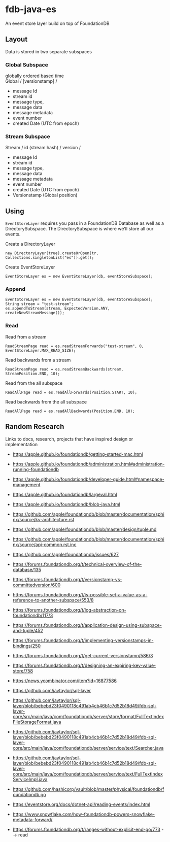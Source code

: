 # fdb-java-es

An event store layer build on top of FoundationDB

## Layout

Data is stored in two separate subspaces

### Global Subspace

globally ordered based time  
Global / [versionstamp] /

* message Id
* stream id 
* message type, 
* message data 
* message metadata 
* event number
* created Date (UTC from epoch)
                

### Stream Subspace

Stream / id (stream hash) / version /  

* message Id
* stream id 
* message type, 
* message data 
* message metadata 
* event number
* created Date (UTC from epoch)
* Versionstamp (Global position)

## Using

`EventStoreLayer` requires you pass in a FoundationDB Database as well as a DirectorySubspace. 
The DirectorySubspace is where we'll store all our events. 

Create a DirectoryLayer

``` 
new DirectoryLayer(true).createOrOpen(tr, Collections.singletonList("es")).get();
```

Create EventStoreLayer
```
EventStoreLayer es = new EventStoreLayer(db, eventStoreSubspace);
```


### Append

```
EventStoreLayer es = new EventStoreLayer(db, eventStoreSubspace);
String stream = "test-stream";
es.appendToStream(stream, ExpectedVersion.ANY, createNewStreamMessage());
```


### Read

Read from a stream

```
ReadStreamPage read = es.readStreamForwards("test-stream", 0, EventStoreLayer.MAX_READ_SIZE);
```

Read backwards from a stream
```
ReadStreamPage read = es.readStreamBackwards(stream, StreamPosition.END, 10);
```

Read from the all subspace
```
ReadAllPage read = es.readAllForwards(Position.START, 10);
```

Read backwards from the all subspace
```
ReadAllPage read = es.readAllBackwards(Position.END, 10);
```


## Random Research

Links to docs, research, projects that have inspired design or implementation

- https://apple.github.io/foundationdb/getting-started-mac.html
- https://apple.github.io/foundationdb/administration.html#administration-running-foundationdb
- https://apple.github.io/foundationdb/developer-guide.html#namespace-management
- https://apple.github.io/foundationdb/largeval.html
- https://apple.github.io/foundationdb/blob-java.html
- https://github.com/apple/foundationdb/blob/master/documentation/sphinx/source/kv-architecture.rst
- https://github.com/apple/foundationdb/blob/master/design/tuple.md
- https://github.com/apple/foundationdb/blob/master/documentation/sphinx/source/api-common.rst.inc
- https://github.com/apple/foundationdb/issues/627
- https://forums.foundationdb.org/t/technical-overview-of-the-database/135
- https://forums.foundationdb.org/t/versionstamp-vs-committedversion/600
- https://forums.foundationdb.org/t/is-possible-set-a-value-as-a-reference-to-another-subspace/553/8
- https://forums.foundationdb.org/t/log-abstraction-on-foundationdb/117/3
- https://forums.foundationdb.org/t/application-design-using-subspace-and-tuple/452
- https://forums.foundationdb.org/t/implementing-versionstamps-in-bindings/250
- https://forums.foundationdb.org/t/get-current-versionstamp/586/3
- https://forums.foundationdb.org/t/designing-an-expiring-key-value-store/758
- https://news.ycombinator.com/item?id=16877586
- https://github.com/jaytaylor/sql-layer
- https://github.com/jaytaylor/sql-layer/blob/bebebd23f0490118c491ab4cb46b1c7d52b18d49/fdb-sql-layer-core/src/main/java/com/foundationdb/server/store/format/FullTextIndexFileStorageFormat.java
- https://github.com/jaytaylor/sql-layer/blob/bebebd23f0490118c491ab4cb46b1c7d52b18d49/fdb-sql-layer-core/src/main/java/com/foundationdb/server/service/text/Searcher.java
- https://github.com/jaytaylor/sql-layer/blob/bebebd23f0490118c491ab4cb46b1c7d52b18d49/fdb-sql-layer-core/src/main/java/com/foundationdb/server/service/text/FullTextIndexServiceImpl.java
- https://github.com/hashicorp/vault/blob/master/physical/foundationdb/foundationdb.go
- https://eventstore.org/docs/dotnet-api/reading-events/index.html
- https://www.snowflake.com/how-foundationdb-powers-snowflake-metadata-forward/


- https://forums.foundationdb.org/t/ranges-without-explicit-end-go/773 --> read
